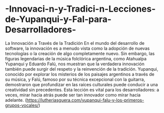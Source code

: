 # -Innovaci-n-y-Tradici-n-Lecciones-de-Yupanqui-y-Fal-para-Desarrolladores-
 La Innovación a Través de la Tradición
En el mundo del desarrollo de software, la innovación es a menudo vista como la adopción de nuevas tecnologías o la creación de algo completamente nuevo. Sin embargo, las figuras legendarias de la música folclórica argentina, como Atahualpa Yupanqui y Eduardo Falú, nos muestran que la verdadera innovación también puede surgir del respeto y la reinvención de la tradición. Yupanqui, conocido por explorar los misterios de los paisajes argentinos a través de su música, y Falú, famoso por su técnica excepcional con la guitarra, demostraron que profundizar en las raíces culturales puede conducir a una creatividad sin precedentes. Esta lección es vital para los desarrolladores: a veces, mirar hacia atrás puede ser tan innovador como mirar hacia adelante.
(https://lutheriasguera.com/yupanqui-falu-y-los-primeros-grupos-vocales/)
